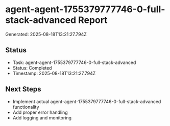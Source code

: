 # agent-agent-1755379777746-0-full-stack-advanced Report

Generated: 2025-08-18T13:21:27.794Z

## Status
- Task: agent-agent-1755379777746-0-full-stack-advanced
- Status: Completed
- Timestamp: 2025-08-18T13:21:27.794Z

## Next Steps
- Implement actual agent-agent-1755379777746-0-full-stack-advanced functionality
- Add proper error handling
- Add logging and monitoring

